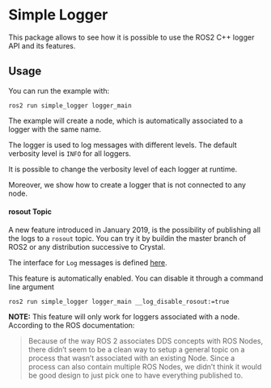 
# Simple Logger


This package allows to see how it is possible to use the ROS2 C++ logger API and its features.

## Usage

You can run the example with:

    ros2 run simple_logger logger_main


The example will create a node, which is automatically associated to a logger with the same name.

The logger is used to log messages with different levels. The default verbosity level is `INFO` for all loggers.

It is possible to change the verbosity level of each logger at runtime.

Moreover, we show how to create a logger that is not connected to any node.


#### rosout Topic

A new feature introduced in January 2019, is the possibility of publishing all the logs to a `rosout` topic.
You can try it by buildin the master branch of ROS2 or any distribution successive to Crystal.

The interface for `Log` messages is defined [here](https://github.com/ros2/rcl_interfaces/blob/master/rcl_interfaces/msg/Log.msg).


This feature is automatically enabled.
You can disable it through a command line argument

    ros2 run simple_logger logger_main __log_disable_rosout:=true




**NOTE:** This feature will only work for loggers associated with a node. According to the ROS documentation:

>Because of the way ROS 2 associates DDS concepts with ROS Nodes, there didn’t seem to be a clean way to setup a general topic on a process that wasn’t associated with an existing Node.
>Since a process can also contain multiple ROS Nodes, we didn’t think it would be good design to just pick one to have everything published to.
